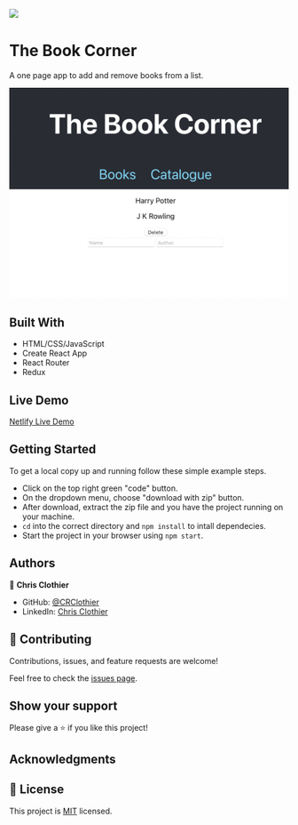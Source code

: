![](https://img.shields.io/badge/Microverse-blueviolet)

# The Book Corner

A one page app to add and remove books from a list.

![Maths Muggles](./Screenshot.png)

## Built With

- HTML/CSS/JavaScript
- Create React App
- React Router
- Redux

## Live Demo

[Netlify Live Demo](https://aesthetic-panda-300b53.netlify.app)

## Getting Started

To get a local copy up and running follow these simple example steps.

- Click on the top right green "code" button.
- On the dropdown menu, choose "download with zip" button.
- After download, extract the zip file and you have the project running on your machine.
- `cd` into the correct directory and `npm install` to intall dependecies.
- Start the project in your browser using `npm start`.

## Authors

👤 **Chris Clothier**

- GitHub: [@CRClothier](https://github.com/crclothier)  
- LinkedIn: [Chris Clothier](https://www.linkedin.com/in/crclothier/)

## 🤝 Contributing

Contributions, issues, and feature requests are welcome!

Feel free to check the [issues page](../../issues/).

## Show your support

Please give a ⭐️ if you like this project!

## Acknowledgments

## 📝 License

This project is [MIT](./LICENCE) licensed.